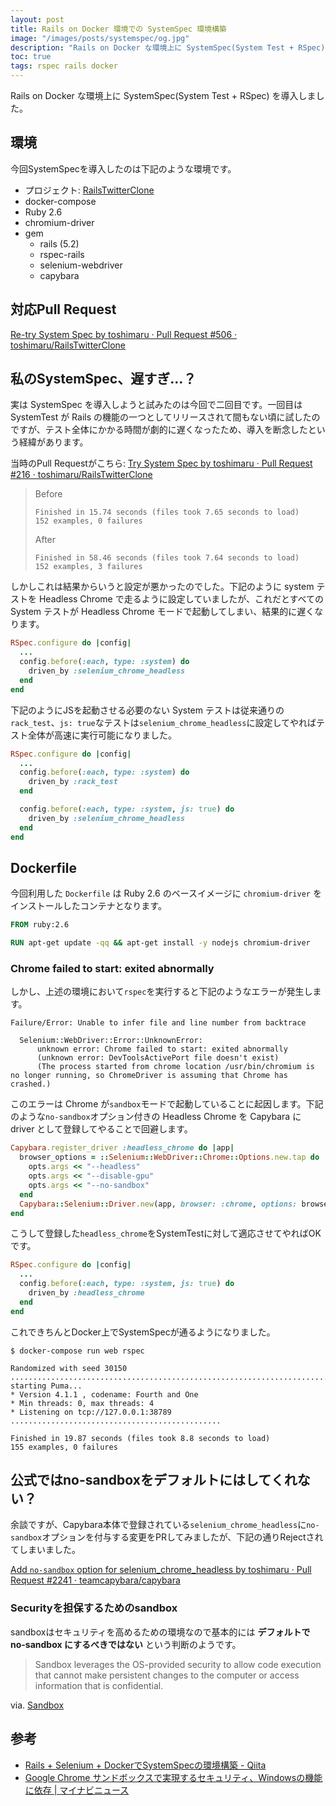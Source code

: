 ```yaml
---
layout: post
title: Rails on Docker 環境での SystemSpec 環境構築
image: "/images/posts/systemspec/og.jpg"
description: "Rails on Docker な環境上に SystemSpec(System Test + RSpec) を導入しました。 環境 今回SystemSpecを導入したのは下記のような環境です。私のSystemSpec、遅すぎ…？ 実は SystemSpec を導入しようと試みたのは今回で二回目です。一回目は SystemTest が Rails の機能の一つとしてリリースされて間もない頃に試したのですが、テスト全体にかかる時間が劇的に遅くなったため、導入を断念したという経緯があります。しかしこれは結果からいうと設定が悪かったのでした。"
toc: true
tags: rspec rails docker
---
```


Rails on Docker な環境上に SystemSpec(System Test + RSpec) を導入しました。

## 環境

今回SystemSpecを導入したのは下記のような環境です。

* プロジェクト: [RailsTwitterClone](https://github.com/toshimaru/RailsTwitterClone/)
* docker-compose
* Ruby 2.6
* chromium-driver
* gem
  * rails (5.2)
  * rspec-rails
  * selenium-webdriver
  * capybara

## 対応Pull Request

[Re-try System Spec by toshimaru · Pull Request #506 · toshimaru/RailsTwitterClone](https://github.com/toshimaru/RailsTwitterClone/pull/506/files)

## 私のSystemSpec、遅すぎ...？

実は SystemSpec を導入しようと試みたのは今回で二回目です。一回目は SystemTest が Rails の機能の一つとしてリリースされて間もない頃に試したのですが、テスト全体にかかる時間が劇的に遅くなったため、導入を断念したという経緯があります。

当時のPull Requestがこちら: [Try System Spec by toshimaru · Pull Request #216 · toshimaru/RailsTwitterClone](https://github.com/toshimaru/RailsTwitterClone/pull/216)

> Before
> 
> ```
> Finished in 15.74 seconds (files took 7.65 seconds to load)
> 152 examples, 0 failures
> ```
> 
> After
> 
> ```
> Finished in 58.46 seconds (files took 7.64 seconds to load)
> 152 examples, 3 failures
> ```

しかしこれは結果からいうと設定が悪かったのでした。下記のように system テストを Headless Chrome で走るように設定していましたが、これだとすべての System テストが Headless Chrome モードで起動してしまい、結果的に遅くなります。

```rb
RSpec.configure do |config|
  ...
  config.before(:each, type: :system) do
    driven_by :selenium_chrome_headless
  end
end
```

下記のようにJSを起動させる必要のない System テストは従来通りの`rack_test`、`js: true`なテストは`selenium_chrome_headless`に設定してやればテスト全体が高速に実行可能になりました。

```rb
RSpec.configure do |config|
  ...
  config.before(:each, type: :system) do
    driven_by :rack_test
  end

  config.before(:each, type: :system, js: true) do
    driven_by :selenium_chrome_headless
  end
end
```

## Dockerfile

今回利用した `Dockerfile` は Ruby 2.6 のベースイメージに `chromium-driver` をインストールしたコンテナとなります。

```dockerfile
FROM ruby:2.6

RUN apt-get update -qq && apt-get install -y nodejs chromium-driver 
```

### Chrome failed to start: exited abnormally

しかし、上述の環境において`rspec`を実行すると下記のようなエラーが発生します。

```
Failure/Error: Unable to infer file and line number from backtrace

  Selenium::WebDriver::Error::UnknownError:
      unknown error: Chrome failed to start: exited abnormally
      (unknown error: DevToolsActivePort file doesn't exist)
      (The process started from chrome location /usr/bin/chromium is no longer running, so ChromeDriver is assuming that Chrome has crashed.)
```

このエラーは Chrome が`sandbox`モードで起動していることに起因します。下記のような`no-sandbox`オプション付きの Headless Chrome を Capybara に driver として登録してやることで回避します。

```rb
Capybara.register_driver :headless_chrome do |app|
  browser_options = ::Selenium::WebDriver::Chrome::Options.new.tap do |opts|
    opts.args << "--headless"
    opts.args << "--disable-gpu"
    opts.args << "--no-sandbox"
  end
  Capybara::Selenium::Driver.new(app, browser: :chrome, options: browser_options)
end
```

こうして登録した`headless_chrome`をSystemTestに対して適応させてやればOKです。

```rb
RSpec.configure do |config|
  ...
  config.before(:each, type: :system, js: true) do
    driven_by :headless_chrome
  end
end
```

これできちんとDocker上でSystemSpecが通るようになりました。

```console
$ docker-compose run web rspec

Randomized with seed 30150
............................................................................................................Capybara starting Puma...
* Version 4.1.1 , codename: Fourth and One
* Min threads: 0, max threads: 4
* Listening on tcp://127.0.0.1:38789
...............................................

Finished in 19.87 seconds (files took 8.8 seconds to load)
155 examples, 0 failures
```

## 公式ではno-sandboxをデフォルトにはしてくれない？

余談ですが、Capybara本体で登録されている`selenium_chrome_headless`に`no-sandbox`オプションを付与する変更をPRしてみましたが、下記の通りRejectされてしまいました。

[Add `no-sandbox` option for selenium_chrome_headless by toshimaru · Pull Request #2241 · teamcapybara/capybara](https://github.com/teamcapybara/capybara/pull/2241)

### Securityを担保するためのsandbox

sandboxはセキュリティを高めるための環境なので基本的には **デフォルトで no-sandbox にするべきではない** という判断のようです。

> Sandbox leverages the OS-provided security to allow code execution that cannot make persistent changes to the computer or access information that is confidential. 

via. [Sandbox](https://chromium.googlesource.com/chromium/src/+/master/docs/design/sandbox.md)

## 参考

- [Rails + Selenium + DockerでSystemSpecの環境構築 - Qiita](https://qiita.com/ngron/items/f61b8635b4d67f666d75)
- [Google Chrome サンドボックスで実現するセキュリティ、Windowsの機能に依存 \| マイナビニュース](https://news.mynavi.jp/article/20081009-a027/)
